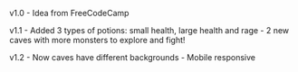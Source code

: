 v1.0 - Idea from FreeCodeCamp

v1.1 - Added 3 types of potions: small health, large health and rage
     - 2 new caves with more monsters to explore and fight!  
     
v1.2 - Now caves have different backgrounds
     - Mobile responsive